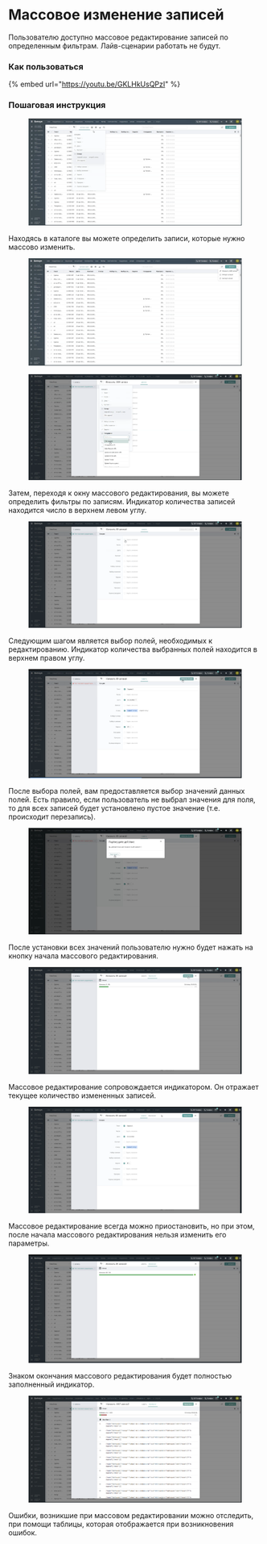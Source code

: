 # Массовое изменение записей

Пользователю доступно массовое редактирование записей по определенным фильтрам. Лайв-сценарии работать не будут.

### Как пользоваться

{% embed url="https://youtu.be/GKLHkUsQPzI" %}

### Пошаговая инструкция

<figure><img src="../../.gitbook/assets/массовое редактирование 1 (1).png" alt=""><figcaption></figcaption></figure>

Находясь в каталоге вы можете определить записи, которые нужно массово изменить.

<figure><img src="../../.gitbook/assets/массовое редактирование 2.png" alt=""><figcaption></figcaption></figure>

<figure><img src="../../.gitbook/assets/массовое редактирование 3.png" alt=""><figcaption></figcaption></figure>

Затем, переходя к окну массового редактирования, вы можете определить фильтры по записям. Индикатор количества записей находится число в верхнем левом углу.

<figure><img src="../../.gitbook/assets/массовое редактирование 4.png" alt=""><figcaption></figcaption></figure>

Следующим шагом является выбор полей, необходимых к редактированию. Индикатор количества выбранных полей находится в верхнем правом углу.

<figure><img src="../../.gitbook/assets/массовое редактирование 5.png" alt=""><figcaption></figcaption></figure>

После выбора полей, вам предоставляется выбор значений данных полей. Есть правило, если пользователь не выбрал значения для поля, то для всех записей будет установлено пустое значение (т.е. происходит перезапись).

<figure><img src="../../.gitbook/assets/массовое редактирование 6.png" alt=""><figcaption></figcaption></figure>

После установки всех значений пользователю нужно будет нажать на кнопку начала массового редактирования.

<figure><img src="../../.gitbook/assets/массовое редактирование 7.png" alt=""><figcaption></figcaption></figure>

Массовое редактирование сопровождается индикатором. Он отражает текущее количество измененных записей.

<figure><img src="../../.gitbook/assets/массовое редактирование 8.png" alt=""><figcaption></figcaption></figure>

Массовое редактирование всегда можно приостановить, но при этом, после начала массового редактирования нельзя изменить его параметры.

<figure><img src="../../.gitbook/assets/массовое редактирование 9.png" alt=""><figcaption></figcaption></figure>

Знаком окончания массового редактирования будет полностью заполненный индикатор.

<figure><img src="../../.gitbook/assets/массовое редактирование 10.png" alt=""><figcaption></figcaption></figure>

Ошибки, возникшие при массовом редактировании можно отследить, при помощи таблицы, которая отображается при возникновения ошибок.
